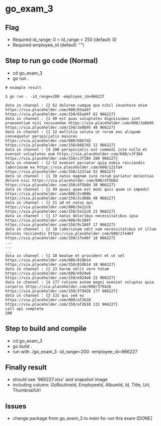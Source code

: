 # go_exam_3

## Flag
- Required id_range; 0 < id_range < 250 (default: 0)
- Required employee_id (default: "")

## Step to run go code (Normal)
- cd go_exam_3
- go run .

```shell
# example result

$ go run . -id_range=200 -employee_id=966227

data in channel : {2 62 dolorem cumque quo nihil inventore enim https://via.placeholder.com/600/65ad4f https://via.placeholder.com/150/65ad4f 62 966227}
data in channel : {1 40 est quas voluptates dignissimos sint praesentium nisi recusandae https://via.placeholder.com/600/3a0b95 https://via.placeholder.com/150/3a0b95 40 966227}
data in channel : {1 12 mollitia soluta ut rerum eos aliquam consequatur perspiciatis maiores https://via.placeholder.com/600/66b7d2 https://via.placeholder.com/150/66b7d2 12 966227}
data in channel : {4 200 perspiciatis est commodi iste nulla et eveniet voluptates eum https://via.placeholder.com/600/c3f384 https://via.placeholder.com/150/c3f384 200 966227}
data in channel : {2 52 eveniet pariatur quia nobis reiciendis laboriosam ea https://via.placeholder.com/600/121fa4 https://via.placeholder.com/150/121fa4 52 966227}
data in channel : {1 38 natus magnam iure rerum pariatur molestias dolore nisi https://via.placeholder.com/600/4f5b8d https://via.placeholder.com/150/4f5b8d 38 966227}
data in channel : {1 49 quasi quae est modi quis quam in impedit https://via.placeholder.com/600/2cd88b https://via.placeholder.com/150/2cd88b 49 966227}
data in channel : {1 21 ad et natus qui https://via.placeholder.com/600/5e12c6 https://via.placeholder.com/150/5e12c6 21 966227}
data in channel : {1 17 natus doloribus necessitatibus ipsa https://via.placeholder.com/600/9c184f https://via.placeholder.com/150/9c184f 17 966227}
data in channel : {1 18 laboriosam odit nam necessitatibus et illum dolores reiciendis https://via.placeholder.com/600/1fe46f https://via.placeholder.com/150/1fe46f 18 966227}
...
...
...
data in channel : {1 10 beatae et provident et ut vel https://via.placeholder.com/600/810b14 https://via.placeholder.com/150/810b14 10 966227}
data in channel : {1 23 harum velit vero totam https://via.placeholder.com/600/e924e6 https://via.placeholder.com/150/e924e6 23 966227}
data in channel : {4 177 ratione autem magni eveniet voluptas quia corporis https://via.placeholder.com/600/37942b https://via.placeholder.com/150/37942b 177 966227}
data in channel : {3 131 qui sed ex https://via.placeholder.com/600/af2618 https://via.placeholder.com/150/af2618 131 966227}
call api complete 
200
```

## Step to build and compile
- cd go_exam_3
- go build .
- run with ./go_exam_3 -id_range=200 -employee_id=966227

## Finally result
- should see '966227.xlsx' and snapshot image
- including column: GoRoutineId, EmployeeId, AlbumId, Id, Title, Url, ThumbnailUrl

## Issues
- change package from go_exam_3 to main for run this exam [DONE]